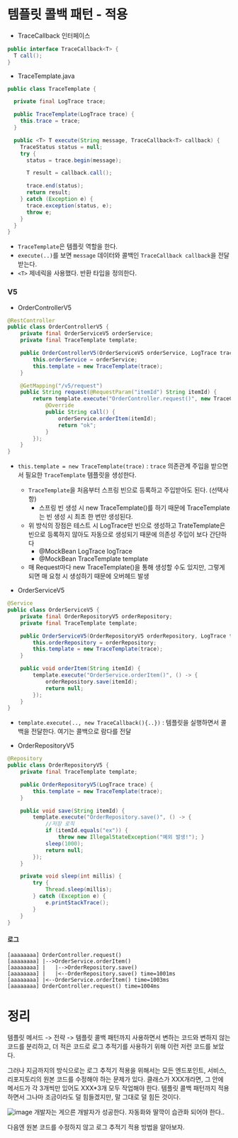# 템플릿 콜백 패턴 - 적용

- TraceCallback 인터페이스

~~~java
public interface TraceCallback<T> {
  T call();
}
~~~

- TraceTemplate.java

~~~java
public class TraceTemplate {

  private final LogTrace trace;

  public TraceTemplate(LogTrace trace) {
    this.trace = trace;
  }

  public <T> T execute(String message, TraceCallback<T> callback) {
    TraceStatus status = null;
    try {
      status = trace.begin(message);

      T result = callback.call();

      trace.end(status);
      return result;
    } catch (Exception e) {
      trace.exception(status, e);
      throw e;
    }
  }
}
~~~
- `TraceTemplate`은 템플릿 역할을 한다.
- `execute(..)`를 보면 `message` 데이터와 콜백인 `TraceCallback callback`을 전달 받는다.
- `<T>` 제네릭을 사용했다. 반환 타입을 정의한다.

### V5
- OrderControllerV5

~~~java
@RestController
public class OrderControllerV5 {
    private final OrderServiceV5 orderService;
    private final TraceTemplate template;

    public OrderControllerV5(OrderServiceV5 orderService, LogTrace trace) {
        this.orderService = orderService;
        this.template = new TraceTemplate(trace);
    }

    @GetMapping("/v5/request")
    public String request(@RequestParam("itemId") String itemId) {
        return template.execute("OrderController.request()", new TraceCallback<>() {
            @Override
            public String call() {
                orderService.orderItem(itemId);
                return "ok";
            }
        });
    }
}
~~~

- `this.template = new TraceTemplate(trace)` : `trace` 의존관계 주입을 받으면서 필요한 `TraceTemplate` 템플릿을 생성한다.
    - `TraceTemplate`을 처음부터 스프링 빈으로 등록하고 주입받아도 된다. (선택사항)
        - 스프링 빈 생성 시 new TraceTemplate()를 하기 때문에 TraceTemplate는 빈 생성 시 최초 한 번만 생성된다.
    - 위 방식의 장점은 테스트 시 LogTrace만 빈으로 생성하고 TrateTemplate은 빈으로 등록하지 않아도 자동으로 생성되기 때문에 의존성 주입이 보다 간단하다
        - @MockBean LogTrace logTrace
        - @MockBean TraceTemplate template
    - 매 Request마다 new TraceTemplate()을 통해 생성할 수도 있지만, 그렇게 되면 매 요청 시 생성하기 때문에 오버헤드 발생

-  OrderServiceV5

~~~java
@Service
public class OrderServiceV5 {
    private final OrderRepositoryV5 orderRepository;
    private final TraceTemplate template;

    public OrderServiceV5(OrderRepositoryV5 orderRepository, LogTrace trace) {
        this.orderRepository = orderRepository;
        this.template = new TraceTemplate(trace);
    }

    public void orderItem(String itemId) {
        template.execute("OrderService.orderItem()", () -> {
            orderRepository.save(itemId);
            return null;
        });
    }
}
~~~
- `template.execute(.., new TraceCallback(){..})` : 템플릿을 실행하면서 콜백을 전달한다. 여기는 콜백으로 람다를 전달

- OrderRepositoryV5

~~~java
@Repository
public class OrderRepositoryV5 {
    private final TraceTemplate template;

    public OrderRepositoryV5(LogTrace trace) {
        this.template = new TraceTemplate(trace);
    }

    public void save(String itemId) {
        template.execute("OrderRepository.save()", () -> {
            //저장 로직
            if (itemId.equals("ex")) {
                throw new IllegalStateException("예외 발생!"); }
            sleep(1000);
            return null;
        });
    }

    private void sleep(int millis) {
        try {
            Thread.sleep(millis);
        } catch (Exception e) {
            e.printStackTrace();
        }
    }
}
~~~

#### 로그
~~~
[aaaaaaaa] OrderController.request()
[aaaaaaaa] |-->OrderService.orderItem()
[aaaaaaaa] |   |-->OrderRepository.save()
[aaaaaaaa] |   |<--OrderRepository.save() time=1001ms
[aaaaaaaa] |<--OrderService.orderItem() time=1003ms
[aaaaaaaa] OrderController.request() time=1004ms
~~~

# 정리
템플릿 메서드 -> 전략 -> 템플릿 콜백 패턴까지 사용하면서 변하는 코드와 변하지 않는 코드를 분리하고, 더 적은 코드로 로그 추적기를 사용하기 위해 이런 저런 코드를 보았다.

그러나 지금까지의 방식으로는 로그 추적기 적용을 위해서는 모든 엔드포인트, 서비스, 리포지토리의 원본 코드를 수정해야 하는 문제가 있다.
클래스가 XXX개라면, 그 안에 메서드가 각 3개씩만 있어도 XXX*3개 모두 작업해야 한다.
템플릿 콜백 패턴까지 적용하면서 그나마 조금이라도 덜 힘들겠지만, 말 그대로 덜 힘든 것이다.

![image](https://github.com/rhqudco/Spring-advance/assets/55828130/76c76d96-0e07-4323-89f5-c646bd25cb3d)
개발자는 게으른 개발자가 성공한다. 자동화와 딸깍이 습관화 되어야 한다..

다음엔 원본 코드를 수정하지 않고 로그 추적기 적용 방법을 알아보자.
